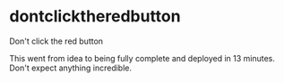 # dontclicktheredbutton
Don't click the red button

This went from idea to being fully complete and deployed in 13 minutes. Don't expect anything incredible.